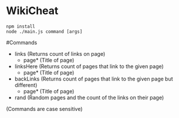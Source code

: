 # WikiCheat
```
npm install
node ./main.js command [args]
```

#Commands
* links (Returns count of links on page)
  * page* (Title of page)
* linksHere (Returns count of pages that link to the given page)
  * page* (Title of page)
* backLinks (Returns count of pages that link to the given page but different)
  * page* (Title of page)
* rand (Random pages and the count of the links on their page)

(Commands are case sensitive)
